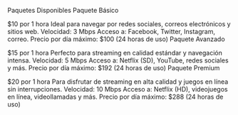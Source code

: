Paquetes Disponibles
Paquete Básico

$10 por 1 hora
Ideal para navegar por redes sociales, correos electrónicos y sitios web.
Velocidad: 3 Mbps
Acceso a: Facebook, Twitter, Instagram, correo.
Precio por día máximo: $100 (24 horas de uso)
Paquete Avanzado

$15 por 1 hora
Perfecto para streaming en calidad estándar y navegación intensa.
Velocidad: 5 Mbps
Acceso a: Netflix (SD), YouTube, redes sociales y más.
Precio por día máximo: $192 (24 horas de uso)
Paquete Premium

$20 por 1 hora
Para disfrutar de streaming en alta calidad y juegos en línea sin interrupciones.
Velocidad: 10 Mbps
Acceso a: Netflix (HD), videojuegos en línea, videollamadas y más.
Precio por día máximo: $288 (24 horas de uso)
